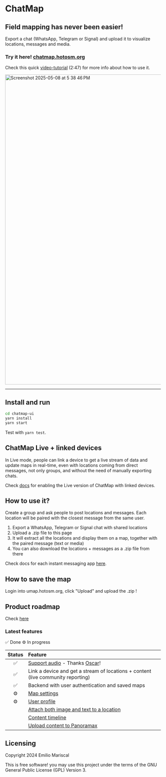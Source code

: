 # ChatMap

## Field mapping has never been easier!

Export a chat (WhatsApp, Telegram or Signal) and upload it to visualize locations, messages and media.

### Try it here! [chatmap.hotosm.org](https://chatmap.hotosm.org)

Check this quick [video-tutorial](https://www.youtube.com/watch?v=ScHgVhyj1aw) (2:47) for more info about how to use it.

<img width="1001" alt="Screenshot 2025-05-08 at 5 38 46 PM" src="https://github.com/user-attachments/assets/9a9e50e0-f154-4fc3-b574-09bf54b23c67" />

---

## Install and run

```bash
cd chatmap-ui
yarn install
yarn start
```

Test with `yarn test`.

## ChatMap Live + linked devices

In Live mode, people can link a device to get a live stream of data and update maps in real-time,
even with locations coming from direct messages, not only groups, and without the need of manually
exporting chats.

Check [docs](https://github.com/hotosm/chatmap/blob/feature/live/docs/live.md) for enabling
the Live version of ChatMap with linked devices.

## How to use it?

Create a group and ask people to post locations and messages. Each location will be paired 
with the closest message from the same user.

1. Export a WhatsApp, Telegram or Signal chat with shared locations
2. Upload a .zip file to this page
3. It will extract all the locations and display them on a map, together with the paired message (text or media)
4. You can also download the locations + messages as a .zip file from there

Check docs for each instant messaging app [here](https://github.com/hotosm/chatmap/blob/master/docs/apps.md).

## How to save the map

Login into umap.hotosm.org, click "Upload" and upload the .zip !

## Product roadmap

Check [here](https://github.com/orgs/hotosm/projects/46/views/1)

### Latest features

✅ Done
⚙️ In progress

<!-- prettier-ignore-start -->
| Status | Feature |
|:--:| :-- |
|✅| [Support audio](https://github.com/hotosm/chatmap/issues/5) - Thanks [Oscar](https://github.com/oxcar)!|
|✅| Link a device and get a stream of locations + content (live community reporting)|
|✅| Backend with user authentication and saved maps |
|⚙️| [Map settings](https://github.com/hotosm/chatmap/issues/37)
|⚙️| [User profile](https://github.com/hotosm/chatmap/issues/36)
| | [Attach both image and text to a location](https://github.com/hotosm/chatmap/issues/1) |
| | [Content timeline](https://github.com/hotosm/chatmap/issues/7) |
| | [Upload content to Panoramax](https://github.com/hotosm/chatmap/issues/20) |

## Licensing

Copyright 2024 Emilio Mariscal

This is free software! you may use this project under the terms of the GNU General Public License (GPL) Version 3.
